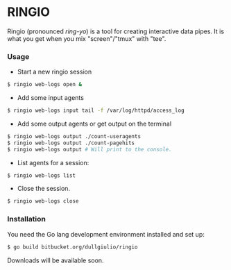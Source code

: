 # RINGIO

Ringio (pronounced *ring-yo*) is a tool for creating interactive data pipes. It is what you get when you mix "screen"/"tmux" with "tee".

### Usage

  - Start a new ringio session
```bash
$ ringio web-logs open &
```
  - Add some input agents
```bash
$ ringio web-logs input tail -f /var/log/httpd/access_log
```
  - Add some output agents or get output on the terminal
```bash
$ ringio web-logs output ./count-useragents
$ ringio web-logs output ./count-pagehits
$ ringio web-logs output # Will print to the console.
```
  - List agents for a session:
```bash
$ ringio web-logs list
```
  - Close the session.
```bash
$ ringio web-logs close
```

### Installation

You need the Go lang development environment installed and set up:

```bash
$ go build bitbucket.org/dullgiulio/ringio
```

Downloads will be available soon.

